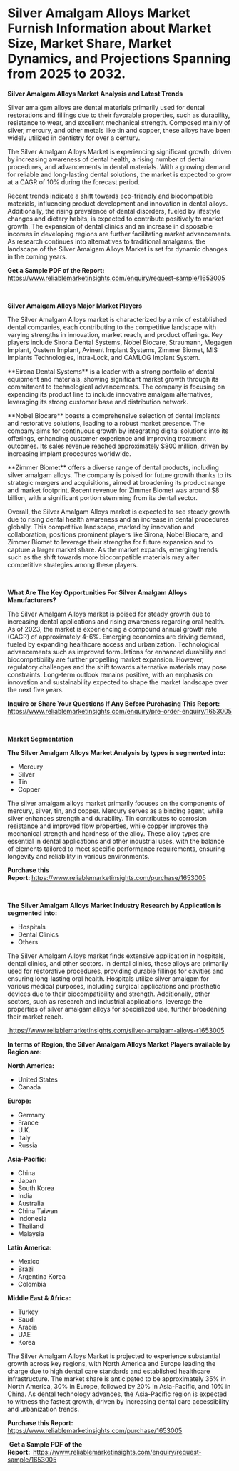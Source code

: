 <p><h1>Silver Amalgam Alloys Market Furnish Information about Market Size, Market Share, Market Dynamics, and Projections Spanning from 2025 to 2032.</h1></p><p><strong>Silver Amalgam Alloys Market Analysis and Latest Trends</strong></p>
<p><p>Silver amalgam alloys are dental materials primarily used for dental restorations and fillings due to their favorable properties, such as durability, resistance to wear, and excellent mechanical strength. Composed mainly of silver, mercury, and other metals like tin and copper, these alloys have been widely utilized in dentistry for over a century.</p><p>The Silver Amalgam Alloys Market is experiencing significant growth, driven by increasing awareness of dental health, a rising number of dental procedures, and advancements in dental materials. With a growing demand for reliable and long-lasting dental solutions, the market is expected to grow at a CAGR of 10% during the forecast period. </p><p>Recent trends indicate a shift towards eco-friendly and biocompatible materials, influencing product development and innovation in dental alloys. Additionally, the rising prevalence of dental disorders, fueled by lifestyle changes and dietary habits, is expected to contribute positively to market growth. The expansion of dental clinics and an increase in disposable incomes in developing regions are further facilitating market advancements. As research continues into alternatives to traditional amalgams, the landscape of the Silver Amalgam Alloys Market is set for dynamic changes in the coming years.</p></p>
<p><strong>Get a Sample PDF of the Report:&nbsp;</strong> <a href="https://www.reliablemarketinsights.com/enquiry/request-sample/1653005?utm_campaign=3356&utm_medium=2&utm_source=Github&utm_content=ia&utm_term=18042025&utm_id=silver-amalgam-alloys">https://www.reliablemarketinsights.com/enquiry/request-sample/1653005</a></p>
<p>&nbsp;</p>
<p><strong>Silver Amalgam Alloys Major Market Players</strong></p>
<p><p>The Silver Amalgam Alloys market is characterized by a mix of established dental companies, each contributing to the competitive landscape with varying strengths in innovation, market reach, and product offerings. Key players include Sirona Dental Systems, Nobel Biocare, Straumann, Megagen Implant, Osstem Implant, Avinent Implant Systems, Zimmer Biomet, MIS Implants Technologies, Intra-Lock, and CAMLOG Implant System.</p><p>**Sirona Dental Systems** is a leader with a strong portfolio of dental equipment and materials, showing significant market growth through its commitment to technological advancements. The company is focusing on expanding its product line to include innovative amalgam alternatives, leveraging its strong customer base and distribution network.</p><p>**Nobel Biocare** boasts a comprehensive selection of dental implants and restorative solutions, leading to a robust market presence. The company aims for continuous growth by integrating digital solutions into its offerings, enhancing customer experience and improving treatment outcomes. Its sales revenue reached approximately $800 million, driven by increasing implant procedures worldwide.</p><p>**Zimmer Biomet** offers a diverse range of dental products, including silver amalgam alloys. The company is poised for future growth thanks to its strategic mergers and acquisitions, aimed at broadening its product range and market footprint. Recent revenue for Zimmer Biomet was around $8 billion, with a significant portion stemming from its dental sector.</p><p>Overall, the Silver Amalgam Alloys market is expected to see steady growth due to rising dental health awareness and an increase in dental procedures globally. This competitive landscape, marked by innovation and collaboration, positions prominent players like Sirona, Nobel Biocare, and Zimmer Biomet to leverage their strengths for future expansion and to capture a larger market share. As the market expands, emerging trends such as the shift towards more biocompatible materials may alter competitive strategies among these players.</p></p>
<p>&nbsp;</p>
<p><strong>What Are The Key Opportunities For Silver Amalgam Alloys Manufacturers?</strong></p>
<p><p>The Silver Amalgam Alloys market is poised for steady growth due to increasing dental applications and rising awareness regarding oral health. As of 2023, the market is experiencing a compound annual growth rate (CAGR) of approximately 4-6%. Emerging economies are driving demand, fueled by expanding healthcare access and urbanization. Technological advancements such as improved formulations for enhanced durability and biocompatibility are further propelling market expansion. However, regulatory challenges and the shift towards alternative materials may pose constraints. Long-term outlook remains positive, with an emphasis on innovation and sustainability expected to shape the market landscape over the next five years.</p></p>
<p><strong>Inquire or Share Your Questions If Any Before Purchasing This Report:</strong> <a href="https://www.reliablemarketinsights.com/enquiry/pre-order-enquiry/1653005?utm_campaign=3356&utm_medium=2&utm_source=Github&utm_content=ia&utm_term=18042025&utm_id=silver-amalgam-alloys">https://www.reliablemarketinsights.com/enquiry/pre-order-enquiry/1653005</a></p>
<p>&nbsp;</p>
<p><strong>Market Segmentation</strong></p>
<p><strong>The Silver Amalgam Alloys Market Analysis by types is segmented into:</strong></p>
<p><ul><li>Mercury</li><li>Silver</li><li>Tin</li><li>Copper</li></ul></p>
<p><p>The silver amalgam alloys market primarily focuses on the components of mercury, silver, tin, and copper. Mercury serves as a binding agent, while silver enhances strength and durability. Tin contributes to corrosion resistance and improved flow properties, while copper improves the mechanical strength and hardness of the alloy. These alloy types are essential in dental applications and other industrial uses, with the balance of elements tailored to meet specific performance requirements, ensuring longevity and reliability in various environments.</p></p>
<p><strong>Purchase this Report:&nbsp;</strong><a href="https://www.reliablemarketinsights.com/purchase/1653005?utm_campaign=3356&utm_medium=2&utm_source=Github&utm_content=ia&utm_term=18042025&utm_id=silver-amalgam-alloys">https://www.reliablemarketinsights.com/purchase/1653005</a></p>
<p>&nbsp;</p>
<p><strong>The Silver Amalgam Alloys Market Industry Research by Application is segmented into:</strong></p>
<p><ul><li>Hospitals</li><li>Dental Clinics</li><li>Others</li></ul></p>
<p><p>The Silver Amalgam Alloys market finds extensive application in hospitals, dental clinics, and other sectors. In dental clinics, these alloys are primarily used for restorative procedures, providing durable fillings for cavities and ensuring long-lasting oral health. Hospitals utilize silver amalgam for various medical purposes, including surgical applications and prosthetic devices due to their biocompatibility and strength. Additionally, other sectors, such as research and industrial applications, leverage the properties of silver amalgam alloys for specialized use, further broadening their market reach.</p></p>
<p><a href="https://www.reliablemarketinsights.com/silver-amalgam-alloys-r1653005?utm_campaign=3356&utm_medium=2&utm_source=Github&utm_content=ia&utm_term=18042025&utm_id=silver-amalgam-alloys">&nbsp;https://www.reliablemarketinsights.com/silver-amalgam-alloys-r1653005</a></p>
<p><strong>In terms of Region, the Silver Amalgam Alloys Market Players available by Region are:</strong></p>
<p>
    <p> <strong> North America: </strong>
        <ul>
            <li>United States</li>
            <li>Canada</li>
        </ul>
        </p> 
    <p> <strong> Europe: </strong>
        <ul>
            <li>Germany</li>
            <li>France</li>
            <li>U.K.</li>
            <li>Italy</li>
            <li>Russia</li>
        </ul>
        </p> 
    <p> <strong> Asia-Pacific: </strong>
        <ul>
            <li>China</li>
            <li>Japan</li>
            <li>South Korea</li>
            <li>India</li>
            <li>Australia</li>
            <li>China Taiwan</li>
            <li>Indonesia</li>
            <li>Thailand</li>
            <li>Malaysia</li>
        </ul>
        </p> 
    <p> <strong> Latin America: </strong>
        <ul>
            <li>Mexico</li>
            <li>Brazil</li>
            <li>Argentina Korea</li>
            <li>Colombia</li>
        </ul>
        </p> 
    <p> <strong> Middle East & Africa: </strong>
        <ul>
            <li>Turkey</li>
            <li>Saudi</li>
            <li>Arabia</li>
            <li>UAE</li>
            <li>Korea</li>
        </ul>
    </p>
    </p>
<p><p>The Silver Amalgam Alloys Market is projected to experience substantial growth across key regions, with North America and Europe leading the charge due to high dental care standards and established healthcare infrastructure. The market share is anticipated to be approximately 35% in North America, 30% in Europe, followed by 20% in Asia-Pacific, and 10% in China. As dental technology advances, the Asia-Pacific region is expected to witness the fastest growth, driven by increasing dental care accessibility and urbanization trends.</p></p>
<p><strong>Purchase this Report: </strong><a href="https://www.reliablemarketinsights.com/purchase/1653005?utm_campaign=3356&utm_medium=2&utm_source=Github&utm_content=ia&utm_term=18042025&utm_id=silver-amalgam-alloys">https://www.reliablemarketinsights.com/purchase/1653005</a></p>
<p>&nbsp;<strong>Get a Sample PDF of the Report:&nbsp;&nbsp;</strong><a href="https://www.reliablemarketinsights.com/enquiry/request-sample/1653005?utm_campaign=3356&utm_medium=2&utm_source=Github&utm_content=ia&utm_term=18042025&utm_id=silver-amalgam-alloys">https://www.reliablemarketinsights.com/enquiry/request-sample/1653005</a></p>
<p><strong></strong></p>
<p><p></p><p></p><p></p></p>